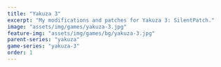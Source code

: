 ```yaml
---
title: "Yakuza 3"
excerpt: "My modifications and patches for Yakuza 3: SilentPatch."
image: "assets/img/games/yakuza-3.jpg"
feature-img: "assets/img/games/bg/yakuza-3.jpg"
parent-series: "yakuza"
game-series: "yakuza-3"
order: 1
---
```


